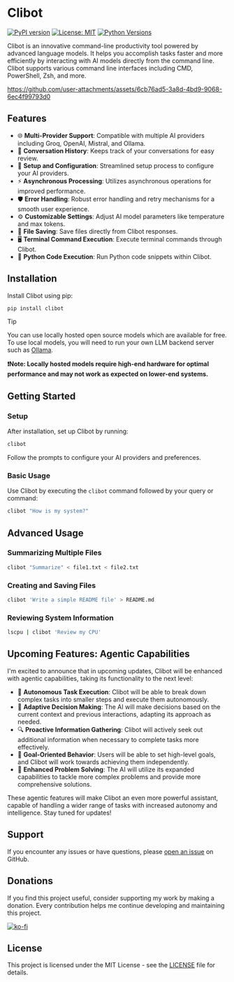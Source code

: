 # Clibot

[![PyPI version](https://badge.fury.io/py/clibot.svg)](https://badge.fury.io/py/clibot)
[![License: MIT](https://img.shields.io/badge/License-MIT-yellow.svg)](https://opensource.org/licenses/MIT)
[![Python Versions](https://img.shields.io/pypi/pyversions/clibot.svg)](https://pypi.org/project/clibot/)

Clibot is an innovative command-line productivity tool powered by advanced language models. It helps you accomplish tasks faster and more efficiently by interacting with AI models directly from the command line. Clibot supports various command line interfaces including CMD, PowerShell, Zsh, and more.

https://github.com/user-attachments/assets/6cb76ad5-3a8d-4bd9-9068-6ec4f99793d0

## Features

- 🌐 **Multi-Provider Support**: Compatible with multiple AI providers including Groq, OpenAI, Mistral, and Ollama.
- 💬 **Conversation History**: Keeps track of your conversations for easy review.
- 🔧 **Setup and Configuration**: Streamlined setup process to configure your AI providers.
- ⚡ **Asynchronous Processing**: Utilizes asynchronous operations for improved performance.
- 🛡️ **Error Handling**: Robust error handling and retry mechanisms for a smooth user experience.
- ⚙️ **Customizable Settings**: Adjust AI model parameters like temperature and max tokens.
- 💾 **File Saving**: Save files directly from Clibot responses.
- 🖥️ **Terminal Command Execution**: Execute terminal commands through Clibot.
- 🐍 **Python Code Execution**: Run Python code snippets within Clibot.

## Installation

Install Clibot using pip:

```bash
pip install clibot
```

> [!TIP]
> You can use locally hosted open source models which are available for free. To use local models, you will need to run your own LLM backend server such as [Ollama](https://github.com/ollama/ollama).
>
> **❗️Note: Locally hosted models require high-end hardware for optimal performance and may not work as expected on lower-end systems.**

## Getting Started

### Setup

After installation, set up Clibot by running:

```bash
clibot
```

Follow the prompts to configure your AI providers and preferences.

### Basic Usage

Use Clibot by executing the `clibot` command followed by your query or command:

```bash
clibot "How is my system?"
```

## Advanced Usage

### Summarizing Multiple Files

```bash
clibot "Summarize" < file1.txt < file2.txt
```

### Creating and Saving Files

```bash
clibot 'Write a simple README file' > README.md
```

### Reviewing System Information

```bash
lscpu | clibot 'Review my CPU'
```

## Upcoming Features: Agentic Capabilities

I'm excited to announce that in upcoming updates, Clibot will be enhanced with agentic capabilities, taking its functionality to the next level:

- 🤖 **Autonomous Task Execution**: Clibot will be able to break down complex tasks into smaller steps and execute them autonomously.
- 🔄 **Adaptive Decision Making**: The AI will make decisions based on the current context and previous interactions, adapting its approach as needed.
- 🔍 **Proactive Information Gathering**: Clibot will actively seek out additional information when necessary to complete tasks more effectively.
- 🎯 **Goal-Oriented Behavior**: Users will be able to set high-level goals, and Clibot will work towards achieving them independently.
- 🧠 **Enhanced Problem Solving**: The AI will utilize its expanded capabilities to tackle more complex problems and provide more comprehensive solutions.

These agentic features will make Clibot an even more powerful assistant, capable of handling a wider range of tasks with increased autonomy and intelligence. Stay tuned for updates!

## Support

If you encounter any issues or have questions, please [open an issue](https://github.com/linuztx/clibot/issues) on GitHub.

## Donations

If you find this project useful, consider supporting my work by making a donation. Every contribution helps me continue developing and maintaining this project.

[![ko-fi](https://ko-fi.com/img/githubbutton_sm.svg)](https://ko-fi.com/linuztx)

## License

This project is licensed under the MIT License - see the [LICENSE](LICENSE) file for details.
